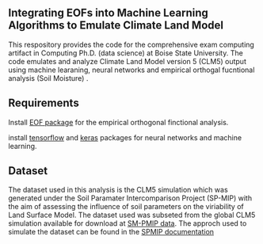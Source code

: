  Integrating EOFs into Machine Learning Algorithms to Emulate Climate Land Model
 --------------------------
 This respository provides the code for the comprehensive exam computing artifact in Computing Ph.D. (data science) at Boise State University. The code emulates and analyze Climate Land Model version 5 (CLM5) output using machine learaning, neural networks and empirical orthogal fucntional analysis (Soil Moisture)
.
 

 Requirements
 -------------
 Install [EOF package](https://github.com/ajdawson/eofs) for the empirical orthogonal finctional analysis.
 
 install [tensorflow](https://www.tensorflow.org/) and [keras](https://keras.io/) packages for neural networks and machine learning.
 
 Dataset
 -------
 The dataset used in this analysis is the CLM5 simulation which was generated under the Soil Paramater Intercomparison Project (SP-MIP) with the aim of assessing the influence of soil parameters on the viriability of Land Surface Model. The dataset used was subseted from the global CLM5 simulation available for download at [SM-PMIP data](ftp://sp-mip2017@data.iac.ethc.ch). The approch used to simulate the dataset can be found in the [SPMIP documentation](https://www.gewexevents.org/wp-content/uploads/GLASS2017_SP-MIP_Protocol.pdfhttps://www.gewexevents.org/wp-content/uploads/GLASS2017_SP-MIP_Protocol.pdf)  

